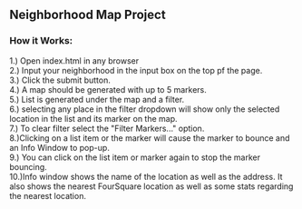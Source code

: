 ## Neighborhood Map Project

### How it Works:  
1.) Open index.html in any browser  
2.) Input your neighborhood in the input box on the top pf the page.  
3.) Click the submit button.  
4.) A map should be generated with up to 5 markers.  
5.) List is generated under the map and a filter.  
6.) selecting any place in the filter dropdown will show only the selected location in the list and its marker on the map.  
7.) To clear filter select the "Filter Markers..." option.  
8.)Clicking on a list item or the marker will cause the marker to bounce and an Info Window to pop-up.  
9.) You can click on the list item or marker again to stop the marker bouncing.  
10.)Info window shows the name of the location as well as the address. It also shows the nearest FourSquare location as well as some stats regarding the nearest location.

